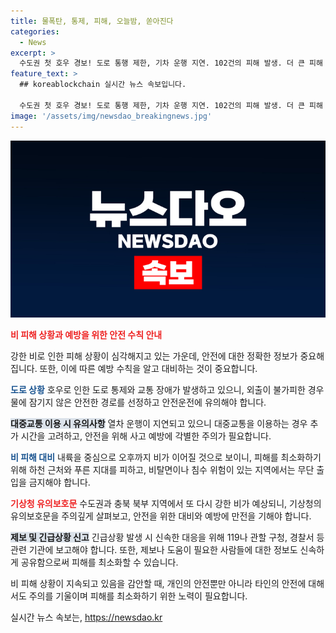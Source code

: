 ```yaml
---
title: 물폭탄, 통제, 피해, 오늘밤, 쏟아진다
categories:
  - News
excerpt: >
  수도권 첫 호우 경보! 도로 통행 제한, 기차 운행 지연. 102건의 피해 발생. 더 큰 피해 우려 - 수도권을 강타한 호우로 도로와 기차 운행에 영향을 주며 102건의 피해가 발생했습니다. 경기 북부 내륙을 중심으로 오후까지 비가 이어질 것으로 보이며, 내일까지 다시 강한 비가 올 것으로 예상되어 재산과 농작물에 피해가 우려됩니다. SBS Biz에서 당신의 제보를 기다리고 있습니다.
feature_text: >
  ## koreablockchain 실시간 뉴스 속보입니다.

  수도권 첫 호우 경보! 도로 통행 제한, 기차 운행 지연. 102건의 피해 발생. 더 큰 피해 우려 - 수도권을 강타한 호우로 도로와 기차 운행에 영향을 주며 102건의 피해가 발생했습니다. 경기 북부 내륙을 중심으로 오후까지 비가 이어질 것으로 보이며, 내일까지 다시 강한 비가 올 것으로 예상되어 재산과 농작물에 피해가 우려됩니다. SBS Biz에서 당신의 제보를 기다리고 있습니다.
image: '/assets/img/newsdao_breakingnews.jpg'
---
```


<p><img src="/assets/img/newsdao_breakingnews.jpg" alt="koreablockchain 속보" /></p>

<p><b><span style="color: #ee2323;">비 피해 상황과 예방을 위한 안전 수칙 안내</span></b></p>

<p>강한 비로 인한 피해 상황이 심각해지고 있는 가운데, 안전에 대한 정확한 정보가 중요해집니다. 또한, 이에 따른 예방 수칙을 알고 대비하는 것이 중요합니다.</p>

<p><b><span style="color: #1a5490;">도로 상황</span></b>
호우로 인한 도로 통제와 교통 장애가 발생하고 있으니, 외출이 불가피한 경우 물에 잠기지 않은 안전한 경로를 선정하고 안전운전에 유의해야 합니다.</p>

<p><b><span style="background-color: #21538527;">대중교통 이용 시 유의사항</span></b>
열차 운행이 지연되고 있으니 대중교통을 이용하는 경우 추가 시간을 고려하고, 안전을 위해 사고 예방에 각별한 주의가 필요합니다.</p>

<p><b><span style="color: #1a5490;">비 피해 대비</span></b>
내륙을 중심으로 오후까지 비가 이어질 것으로 보이니, 피해를 최소화하기 위해 하천 근처와 푸른 지대를 피하고, 비탈면이나 침수 위험이 있는 지역에서는 무단 출입을 금지해야 합니다.</p>

<p><b><span style="color: #ee2323;">기상청 유의보호문</span></b>
수도권과 충북 북부 지역에서 또 다시 강한 비가 예상되니, 기상청의 유의보호문을 주의깊게 살펴보고, 안전을 위한 대비와 예방에 만전을 기해야 합니다.</p>

<p><b><span style="background-color: #21538527;">제보 및 긴급상황 신고</span></b>
긴급상황 발생 시 신속한 대응을 위해 119나 관할 구청, 경찰서 등 관련 기관에 보고해야 합니다. 또한, 제보나 도움이 필요한 사람들에 대한 정보도 신속하게 공유함으로써 피해를 최소화할 수 있습니다.</p>

<p>비 피해 상황이 지속되고 있음을 감안할 때, 개인의 안전뿐만 아니라 타인의 안전에 대해서도 주의를 기울이며 피해를 최소화하기 위한 노력이 필요합니다.</p>
실시간 뉴스 속보는, <a href="https://newsdao.kr" rel="dofollow">https://newsdao.kr</a>


